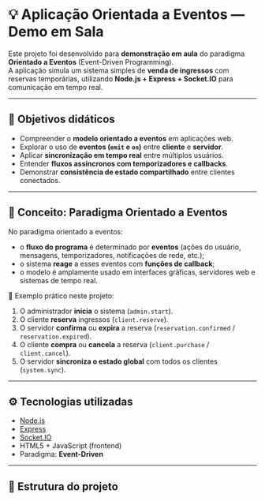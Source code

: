 # 💡 Aplicação Orientada a Eventos — Demo em Sala

Este projeto foi desenvolvido para **demonstração em aula** do paradigma **Orientado a Eventos** (Event-Driven Programming).  
A aplicação simula um sistema simples de **venda de ingressos** com reservas temporárias, utilizando **Node.js + Express + Socket.IO** para comunicação em tempo real.

---

## 🎯 Objetivos didáticos

- Compreender o **modelo orientado a eventos** em aplicações web.
- Explorar o uso de **eventos (`emit` e `on`)** entre **cliente** e **servidor**.
- Aplicar **sincronização em tempo real** entre múltiplos usuários.
- Entender **fluxos assíncronos com temporizadores e callbacks**.
- Demonstrar **consistência de estado compartilhado** entre clientes conectados.

---

## 🧠 Conceito: Paradigma Orientado a Eventos

No paradigma orientado a eventos:
- o **fluxo do programa** é determinado por **eventos** (ações do usuário, mensagens, temporizadores, notificações de rede, etc.);
- o sistema **reage** a esses eventos com **funções de callback**;
- o modelo é amplamente usado em interfaces gráficas, servidores web e sistemas de tempo real.

📘 Exemplo prático neste projeto:
1. O administrador **inicia** o sistema (`admin.start`).
2. O cliente **reserva** ingressos (`client.reserve`).
3. O servidor **confirma** ou **expira** a reserva (`reservation.confirmed` / `reservation.expired`).
4. O cliente **compra** ou **cancela** a reserva (`client.purchase` / `client.cancel`).
5. O servidor **sincroniza o estado global** com todos os clientes (`system.sync`).

---

## ⚙️ Tecnologias utilizadas

- [Node.js](https://nodejs.org/)
- [Express](https://expressjs.com/)
- [Socket.IO](https://socket.io/)
- HTML5 + JavaScript (frontend)
- Paradigma: **Event-Driven**

---

## 🧩 Estrutura do projeto

